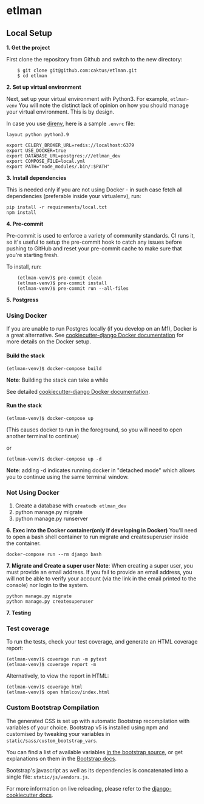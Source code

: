 # etlman

## Local Setup

**1. Get the project**

First clone the repository from Github and switch to the new directory:

```
    $ git clone git@github.com:caktus/etlman.git
    $ cd etlman
```

**2. Set up virtual environment**

Next, set up your virtual environment with Python3. For example, `etlman-venv`
You will note the distinct lack of opinion on how you should manage your
virtual environment. This is by design.

In case you use [direnv](https://direnv.net/), here is a sample `.envrc` file:

```
layout python python3.9

export CELERY_BROKER_URL=redis://localhost:6379
export USE_DOCKER=true
export DATABASE_URL=postgres:///etlman_dev
export COMPOSE_FILE=local.yml
export PATH="node_modules/.bin/:$PATH"
```

**3. Install dependencies**

This is needed only if you are not using Docker - in such case fetch all dependencies (preferable inside your virtualenv), run:

```
pip install -r requirements/local.txt
npm install
```

**4. Pre-commit**

Pre-commit is used to enforce a variety of community standards. CI runs it,
so it's useful to setup the pre-commit hook to catch any issues before pushing
to GitHub and reset your pre-commit cache to make sure that you're starting fresh.

To install, run:

```linux
    (etlman-venv)$ pre-commit clean
    (etlman-venv)$ pre-commit install
    (etlman-venv)$ pre-commit run --all-files
```

**5. Postgress**

### Using Docker

If you are unable to run Postgres locally (if you develop on an M1), Docker is a great alternative. See [cookiecutter-django Docker documentation](http://cookiecutter-django.readthedocs.io/en/latest/deployment-with-docker.html) for more details on the Docker setup.

#### Build the stack

```
(etlman-venv)$ docker-compose build
```

**Note**: Building the stack can take a while

See detailed [cookiecutter-django Docker documentation](http://cookiecutter-django.readthedocs.io/en/latest/deployment-with-docker.html).

#### Run the stack

```
(etlman-venv)$ docker-compose up
```

(This causes docker to run in the foreground, so you will need to open another terminal to continue)

or

```
(etlman-venv)$ docker-compose up -d
```

**Note**: adding -d indicates running docker in "detached mode" which allows you to continue using the same terminal window.

### Not Using Docker

1.  Create a database with `createdb etlman_dev`
2.  python manage.py migrate
3.  python manage.py runserver

**6. Exec into the Docker container(only if developing in Docker)**
You'll need to open a bash shell container to run migrate and createsuperuser inside the container.

```
docker-compose run --rm django bash
```

**7. Migrate and Create a super user**
**Note**: When creating a super user, you must provide an email address. If you fail to provide an email address, you will not be able to verify your account (via the link in the email printed to the console) nor login to the system.

```
python manage.py migrate
python manage.py createsuperuser
```

**7. Testing**

### Test coverage

To run the tests, check your test coverage, and generate an HTML coverage report:

```
(etlman-venv)$ coverage run -m pytest
(etlman-venv)$ coverage report -m
```

Alternatively, to view the report in HTML:

```
(etlman-venv)$ coverage html
(etlman-venv)$ open htmlcov/index.html
```

### Custom Bootstrap Compilation

The generated CSS is set up with automatic Bootstrap recompilation with variables of your choice.
Bootstrap v5 is installed using npm and customised by tweaking your variables in `static/sass/custom_bootstrap_vars`.

You can find a list of available variables [in the bootstrap source](https://github.com/twbs/bootstrap/blob/main/scss/_variables.scss), or get explanations on them in the [Bootstrap docs](https://getbootstrap.com/docs/5.1/customize/sass/).

Bootstrap's javascript as well as its dependencies is concatenated into a single file: `static/js/vendors.js`.

For more information on live reloading, please refer to the [django-cookiecutter docs](https://cookiecutter-django.readthedocs.io/en/latest/developing-locally.html#sass-compilation-live-reloading).
